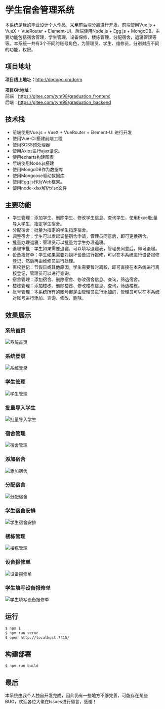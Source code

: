 # 学生宿舍管理系统

本系统是我的毕业设计个人作品，采用前后端分离进行开发。前端使用Vue.js + VueX + VueRouter + Element-UI，后端使用Node.js + Egg.js + MongoDB。主要功能包括宿舍管理，学生管理，设备保修，楼栋管理，分配宿舍，退寝管理等等。本系统一共有3个不同的账号角色，为管理员、学生、维修员，分别对应不同的功能，权限。

## 项目地址

**项目线上地址：**<http://dodopo.cn/dorm>  

**项目Git地址：**  
前端：<https://gitee.com/tym98/graduation_frontend>  
后端：<https://gitee.com/tym98/graduation_backend>  

## 技术栈

* 前端使用Vue.js + VueX + VueRouter + Element-UI 进行开发
* 使用Vue-Cli搭建前端工程
* 使用SCSS预处理器
* 使用Axios进行ajax请求。
* 使用echarts构建图表
* 后端使用Node.js搭建
* 使用MongoDB作为数据库
* 使用Mongoose驱动数据库
* 使用Egg.js作为Web框架。
* 使用node-xlsx解析xlsx文件

## 主要功能

* 学生管理：添加学生、删除学生、修改学生信息、查询学生，使用Excel批量导入学生，指定学生宿舍。
* 分配宿舍：批量为指定的学生指定宿舍。
* 调整宿舍：学生可以发起调整宿舍申请，管理员同意后，即可更换宿舍。
* 批量办理退寝：管理员可以批量为学生办理退寝。
* 退寝审批：学生如果需要退寝，可以填写退寝表，管理员同意后，即可退寝。
* 设备报修单：学生如果需要对损坏设备进行报修，可以在本系统进行设备报修登记，然后再由维修员进行处理。
* 离校登记：节假日或其他原因，学生需要暂时离校，即可直接在本系统进行离校登记，管理员可以进行查询。
* 宿舍管理：添加宿舍、删除宿舍、修改宿舍信息、查询，筛选宿舍。
* 楼栋管理：添加楼栋、删除楼栋、修改楼栋信息、查询，筛选楼栋。
* 账号管理：本系统所有的账号都是由管理员进行添加的，管理员可以在本系统对账号进行添加、查询、修改、删除。

## 效果展示

### 系统首页

![系统首页](./screenshot/home.png "系统首页")

### 系统登录

![系统登录](./screenshot/login.png "系统登录")

### 学生管理

![学生管理](./screenshot/student.png "学生管理")

### 批量导入学生

![批量导入学生](./screenshot/bulk-import-student.png "批量导入学生")

### 宿舍管理

![宿舍管理](./screenshot/dorm.png "宿舍管理")

### 添加宿舍

![添加宿舍](./screenshot/add-dorm.png "添加宿舍")

### 分配宿舍

![分配宿舍](./screenshot/assign-dorm.png "分配宿舍")

### 学生宿舍安排

![学生宿舍安排](./screenshot/assign-dorm-dialog.png "学生宿舍安排")

### 楼栋管理

![楼栋管理](./screenshot/building.png "楼栋管理")

### 设备报修单

![设备报修单](./screenshot/repair.png "设备报修单")

### 学生填写设备报修单

![学生填写设备报修单](./screenshot/edit-repair.png "学生填写设备报修单")


## 运行

```bash
$ npm i
$ npm run serve
$ open http://localhost:7415/
```

## 构建部署

```bash
$ npm run build
```

## 最后

本系统由我个人独自开发完成，因此仍有一些地方不够完善，可能存在某些BUG，欢迎各位大佬在Issues进行留言，感谢！

